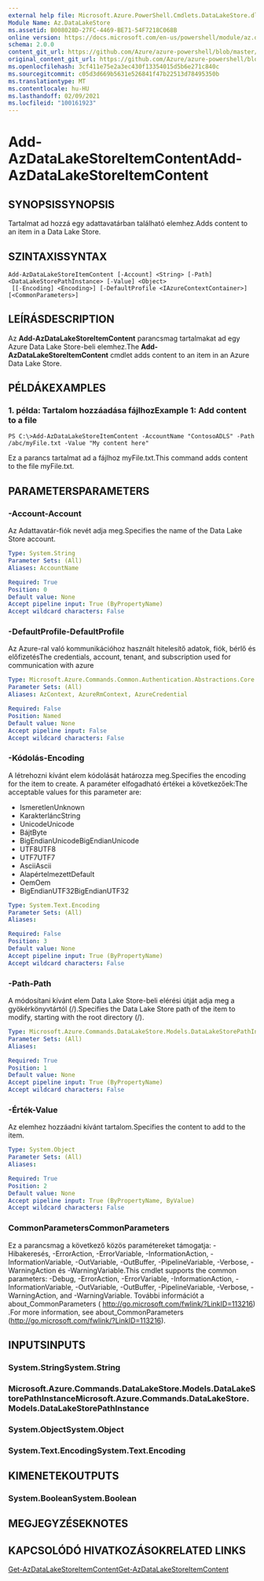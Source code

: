 ```yaml
---
external help file: Microsoft.Azure.PowerShell.Cmdlets.DataLakeStore.dll-Help.xml
Module Name: Az.DataLakeStore
ms.assetid: B008028D-27FC-4469-BE71-54F7218C068B
online version: https://docs.microsoft.com/en-us/powershell/module/az.datalakestore/add-azdatalakestoreitemcontent
schema: 2.0.0
content_git_url: https://github.com/Azure/azure-powershell/blob/master/src/DataLakeStore/DataLakeStore/help/Add-AzDataLakeStoreItemContent.md
original_content_git_url: https://github.com/Azure/azure-powershell/blob/master/src/DataLakeStore/DataLakeStore/help/Add-AzDataLakeStoreItemContent.md
ms.openlocfilehash: 3cf411e75e2a3ec430f13354015d5b6e271c840c
ms.sourcegitcommit: c05d3d669b5631e526841f47b22513d78495350b
ms.translationtype: MT
ms.contentlocale: hu-HU
ms.lasthandoff: 02/09/2021
ms.locfileid: "100161923"
---
```

# <span data-ttu-id="4ab70-101">Add-AzDataLakeStoreItemContent</span><span class="sxs-lookup"><span data-stu-id="4ab70-101">Add-AzDataLakeStoreItemContent</span></span>

## <span data-ttu-id="4ab70-102">SYNOPSIS</span><span class="sxs-lookup"><span data-stu-id="4ab70-102">SYNOPSIS</span></span>
<span data-ttu-id="4ab70-103">Tartalmat ad hozzá egy adattavatárban található elemhez.</span><span class="sxs-lookup"><span data-stu-id="4ab70-103">Adds content to an item in a Data Lake Store.</span></span>

## <span data-ttu-id="4ab70-104">SZINTAXIS</span><span class="sxs-lookup"><span data-stu-id="4ab70-104">SYNTAX</span></span>

```
Add-AzDataLakeStoreItemContent [-Account] <String> [-Path] <DataLakeStorePathInstance> [-Value] <Object>
 [[-Encoding] <Encoding>] [-DefaultProfile <IAzureContextContainer>] [<CommonParameters>]
```

## <span data-ttu-id="4ab70-105">LEÍRÁS</span><span class="sxs-lookup"><span data-stu-id="4ab70-105">DESCRIPTION</span></span>
<span data-ttu-id="4ab70-106">Az **Add-AzDataLakeStoreItemContent** parancsmag tartalmakat ad egy Azure Data Lake Store-beli elemhez.</span><span class="sxs-lookup"><span data-stu-id="4ab70-106">The **Add-AzDataLakeStoreItemContent** cmdlet adds content to an item in an Azure Data Lake Store.</span></span>

## <span data-ttu-id="4ab70-107">PÉLDÁK</span><span class="sxs-lookup"><span data-stu-id="4ab70-107">EXAMPLES</span></span>

### <span data-ttu-id="4ab70-108">1. példa: Tartalom hozzáadása fájlhoz</span><span class="sxs-lookup"><span data-stu-id="4ab70-108">Example 1: Add content to a file</span></span>
```
PS C:\>Add-AzDataLakeStoreItemContent -AccountName "ContosoADLS" -Path /abc/myFile.txt -Value "My content here"
```

<span data-ttu-id="4ab70-109">Ez a parancs tartalmat ad a fájlhoz myFile.txt.</span><span class="sxs-lookup"><span data-stu-id="4ab70-109">This command adds content to the file myFile.txt.</span></span>

## <span data-ttu-id="4ab70-110">PARAMETERS</span><span class="sxs-lookup"><span data-stu-id="4ab70-110">PARAMETERS</span></span>

### <span data-ttu-id="4ab70-111">-Account</span><span class="sxs-lookup"><span data-stu-id="4ab70-111">-Account</span></span>
<span data-ttu-id="4ab70-112">Az Adattavatár-fiók nevét adja meg.</span><span class="sxs-lookup"><span data-stu-id="4ab70-112">Specifies the name of the Data Lake Store account.</span></span>

```yaml
Type: System.String
Parameter Sets: (All)
Aliases: AccountName

Required: True
Position: 0
Default value: None
Accept pipeline input: True (ByPropertyName)
Accept wildcard characters: False
```

### <span data-ttu-id="4ab70-113">-DefaultProfile</span><span class="sxs-lookup"><span data-stu-id="4ab70-113">-DefaultProfile</span></span>
<span data-ttu-id="4ab70-114">Az Azure-ral való kommunikációhoz használt hitelesítő adatok, fiók, bérlő és előfizetés</span><span class="sxs-lookup"><span data-stu-id="4ab70-114">The credentials, account, tenant, and subscription used for communication with azure</span></span>

```yaml
Type: Microsoft.Azure.Commands.Common.Authentication.Abstractions.Core.IAzureContextContainer
Parameter Sets: (All)
Aliases: AzContext, AzureRmContext, AzureCredential

Required: False
Position: Named
Default value: None
Accept pipeline input: False
Accept wildcard characters: False
```

### <span data-ttu-id="4ab70-115">-Kódolás</span><span class="sxs-lookup"><span data-stu-id="4ab70-115">-Encoding</span></span>
<span data-ttu-id="4ab70-116">A létrehozni kívánt elem kódolását határozza meg.</span><span class="sxs-lookup"><span data-stu-id="4ab70-116">Specifies the encoding for the item to create.</span></span>
<span data-ttu-id="4ab70-117">A paraméter elfogadható értékei a következőek:</span><span class="sxs-lookup"><span data-stu-id="4ab70-117">The acceptable values for this parameter are:</span></span>
- <span data-ttu-id="4ab70-118">Ismeretlen</span><span class="sxs-lookup"><span data-stu-id="4ab70-118">Unknown</span></span>
- <span data-ttu-id="4ab70-119">Karakterlánc</span><span class="sxs-lookup"><span data-stu-id="4ab70-119">String</span></span>
- <span data-ttu-id="4ab70-120">Unicode</span><span class="sxs-lookup"><span data-stu-id="4ab70-120">Unicode</span></span>
- <span data-ttu-id="4ab70-121">Bájt</span><span class="sxs-lookup"><span data-stu-id="4ab70-121">Byte</span></span>
- <span data-ttu-id="4ab70-122">BigEndianUnicode</span><span class="sxs-lookup"><span data-stu-id="4ab70-122">BigEndianUnicode</span></span>
- <span data-ttu-id="4ab70-123">UTF8</span><span class="sxs-lookup"><span data-stu-id="4ab70-123">UTF8</span></span>
- <span data-ttu-id="4ab70-124">UTF7</span><span class="sxs-lookup"><span data-stu-id="4ab70-124">UTF7</span></span>
- <span data-ttu-id="4ab70-125">Ascii</span><span class="sxs-lookup"><span data-stu-id="4ab70-125">Ascii</span></span>
- <span data-ttu-id="4ab70-126">Alapértelmezett</span><span class="sxs-lookup"><span data-stu-id="4ab70-126">Default</span></span>
- <span data-ttu-id="4ab70-127">Oem</span><span class="sxs-lookup"><span data-stu-id="4ab70-127">Oem</span></span>
- <span data-ttu-id="4ab70-128">BigEndianUTF32</span><span class="sxs-lookup"><span data-stu-id="4ab70-128">BigEndianUTF32</span></span>

```yaml
Type: System.Text.Encoding
Parameter Sets: (All)
Aliases:

Required: False
Position: 3
Default value: None
Accept pipeline input: True (ByPropertyName)
Accept wildcard characters: False
```

### <span data-ttu-id="4ab70-129">-Path</span><span class="sxs-lookup"><span data-stu-id="4ab70-129">-Path</span></span>
<span data-ttu-id="4ab70-130">A módosítani kívánt elem Data Lake Store-beli elérési útját adja meg a gyökérkönyvtártól (/).</span><span class="sxs-lookup"><span data-stu-id="4ab70-130">Specifies the Data Lake Store path of the item to modify, starting with the root directory (/).</span></span>

```yaml
Type: Microsoft.Azure.Commands.DataLakeStore.Models.DataLakeStorePathInstance
Parameter Sets: (All)
Aliases:

Required: True
Position: 1
Default value: None
Accept pipeline input: True (ByPropertyName)
Accept wildcard characters: False
```

### <span data-ttu-id="4ab70-131">-Érték</span><span class="sxs-lookup"><span data-stu-id="4ab70-131">-Value</span></span>
<span data-ttu-id="4ab70-132">Az elemhez hozzáadni kívánt tartalom.</span><span class="sxs-lookup"><span data-stu-id="4ab70-132">Specifies the content to add to the item.</span></span>

```yaml
Type: System.Object
Parameter Sets: (All)
Aliases:

Required: True
Position: 2
Default value: None
Accept pipeline input: True (ByPropertyName, ByValue)
Accept wildcard characters: False
```

### <span data-ttu-id="4ab70-133">CommonParameters</span><span class="sxs-lookup"><span data-stu-id="4ab70-133">CommonParameters</span></span>
<span data-ttu-id="4ab70-134">Ez a parancsmag a következő közös paramétereket támogatja: -Hibakeresés, -ErrorAction, -ErrorVariable, -InformationAction, -InformationVariable, -OutVariable, -OutBuffer, -PipelineVariable, -Verbose, -WarningAction és -WarningVariable.</span><span class="sxs-lookup"><span data-stu-id="4ab70-134">This cmdlet supports the common parameters: -Debug, -ErrorAction, -ErrorVariable, -InformationAction, -InformationVariable, -OutVariable, -OutBuffer, -PipelineVariable, -Verbose, -WarningAction, and -WarningVariable.</span></span> <span data-ttu-id="4ab70-135">További információt a about_CommonParameters ( http://go.microsoft.com/fwlink/?LinkID=113216) .</span><span class="sxs-lookup"><span data-stu-id="4ab70-135">For more information, see about_CommonParameters (http://go.microsoft.com/fwlink/?LinkID=113216).</span></span>

## <span data-ttu-id="4ab70-136">INPUTS</span><span class="sxs-lookup"><span data-stu-id="4ab70-136">INPUTS</span></span>

### <span data-ttu-id="4ab70-137">System.String</span><span class="sxs-lookup"><span data-stu-id="4ab70-137">System.String</span></span>

### <span data-ttu-id="4ab70-138">Microsoft.Azure.Commands.DataLakeStore.Models.DataLakeStorePathInstance</span><span class="sxs-lookup"><span data-stu-id="4ab70-138">Microsoft.Azure.Commands.DataLakeStore.Models.DataLakeStorePathInstance</span></span>

### <span data-ttu-id="4ab70-139">System.Object</span><span class="sxs-lookup"><span data-stu-id="4ab70-139">System.Object</span></span>

### <span data-ttu-id="4ab70-140">System.Text.Encoding</span><span class="sxs-lookup"><span data-stu-id="4ab70-140">System.Text.Encoding</span></span>

## <span data-ttu-id="4ab70-141">KIMENETEK</span><span class="sxs-lookup"><span data-stu-id="4ab70-141">OUTPUTS</span></span>

### <span data-ttu-id="4ab70-142">System.Boolean</span><span class="sxs-lookup"><span data-stu-id="4ab70-142">System.Boolean</span></span>

## <span data-ttu-id="4ab70-143">MEGJEGYZÉSEK</span><span class="sxs-lookup"><span data-stu-id="4ab70-143">NOTES</span></span>

## <span data-ttu-id="4ab70-144">KAPCSOLÓDÓ HIVATKOZÁSOK</span><span class="sxs-lookup"><span data-stu-id="4ab70-144">RELATED LINKS</span></span>

[<span data-ttu-id="4ab70-145">Get-AzDataLakeStoreItemContent</span><span class="sxs-lookup"><span data-stu-id="4ab70-145">Get-AzDataLakeStoreItemContent</span></span>](./Get-AzDataLakeStoreItemContent.md)


